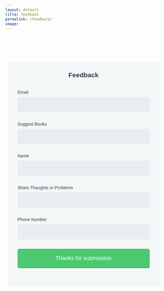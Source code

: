 ```yaml
---
layout: default
title: feedback
permalink: /Feedback/
image:
---
```

<head>
<meta name="viewport" content="width=device-width, initial-scale=1">

<script src="https://ajax.googleapis.com/ajax/libs/jquery/3.3.1/jquery.min.js"></script>

                                                                                           
</head>
<body>
<section>
<div class="row">
    <div class="col-md-12">
      	<form id="form" target="_self" onsubmit="return postToGoogle();" action="https://docs.google.com/forms/u/0/d/e/1FAIpQLSd8wzAC4N0LxHa-iHCuOWoKkHG0GRD2_Y-QNDWrDEKnxTqO8A/formResponse" autocomplete="on"> 
        <h1> Feedback </h1>
        <fieldset>
           <label for="Email">Email</label>
          <input id="Email" name="entry.1133347544" type="text" >
          <label for="name">Suggest Books</label>
          <input id="name" name="entry.573687899" type="text" >
          <!-- <label for="suggestion">Suggest Books</label>
          <input id="suggestion" name=" entry.1052880661" type="text" > -->
          <label for="Technical Issues">Name</label>
          <input id="TechIssue" name="entry.488418468" type="text">
          <label for="thought">Share Thoughts or Problems</label>
          <input id="Thought" name="entry.1948037240" type="text">
          <label for="Phone">Phone Number</label>
          <input id="phone" name="entry.907349080" type="tel">
          <button id="send" type="submit" class="common_btn">Thanks for submission</button>
          <h3 id="success-msg" style="text-align: center !important; margin-top:190px !important; display:none; color:#fff"> Thanks for Sharing</h3>
      </fieldset>  
       </form>
        </div>
      </div>
	</section>


<h3 id="success-msg" style="text-align: center !important; margin-top:190px !important; display:none; color:#fff"> Your Order has been Updated</h3>


<script>
function postToGoogle() {

				
                var field1 = $("#Email").val();
                var field2 = $("#name").val();
                var field3 = $("#suggestion").val();
                var field4 = $("#TechIssue").val();
                var field5 = $("#Thought").val();
                var field6  = $("#phone").val();
 				
				if(field1 == ""){
					alert('Please Fill Your Name');
					document.getElementById("nameField").focus();
					return false;
				}
				if(field2 == ""){
					alert('Please Fill Your Email');
					document.getElementById("emailField").focus();
					return false;
				}
				if(field3 == "" || field3.length > 10 || field3.length < 10){
					alert('Please Fill Your Mobile Number');
					document.getElementById("mobField").focus();
					return false;
				}


				
	
                $.ajax({
                      url: "https://docs.google.com/forms/d/e/1FAIpQLSd8wzAC4N0LxHa-iHCuOWoKkHG0GRD2_Y-QNDWrDEKnxTqO8A/formResponse?",
					             data: {"entry.1133347544 ": field1, "entry.573687899": field2, "entry.1052880661": field3, "entry.488418468": field4,"entry.1948037240":field5,"entry.907349080":field6,},
                      type: "POST",
                      dataType: "xml",);
                    success: function(d)
					{
					},
					error: function(x, y, z)
						{

							$('#success-msg').show();
							$('#form').hide();
							
						}
                });
				return false;
            }
</script>
<style>
}
*, *:before, *:after {
  -moz-box-sizing: border-box;
  -webkit-box-sizing: border-box;
  box-sizing: border-box;
}
body {
  font-family: 'Nunito', sans-serif;
  color: #384047;
}
#form {
  max-width: 450px;
  margin: 100px auto;
  padding: 10px 20px;
  background: #f4f7f8;
  border-radius: 8px;
}
h1 {
  margin: 20px 0 30px 0;
  text-align: center;
}
input[type="text"],
input[type="password"],
input[type="date"],
input[type="datetime"],
input[type="email"],
input[type="number"],
input[type="search"],
input[type="tel"],
input[type="time"],
input[type="url"],
textarea,
select {
  background: rgba(255,255,255,0.1);
  border: none;
  font-size: 16px;
  height: auto;
  margin: 0;
  outline: 0;
  padding: 15px;
  width: 100%;
  background-color: #e8eeef;
  color: #8a97a0;
  box-shadow: 0 1px 0 rgba(0,0,0,0.03) inset;
  margin-bottom: 30px;
}

input[type="radio"],
input[type="checkbox"] {
  margin: 0 4px 8px 0;
}
select {
  padding: 6px;
  height: 32px;
  border-radius: 2px;
}
button {
  padding: 19px 39px 18px 39px;
  color: #FFF;
  background-color: #4bc970;
  font-size: 18px;
  text-align: center;
  font-style: normal;
  border-radius: 5px;
  width: 100%;
  border: 1px solid #3ac162;
  border-width: 1px 1px 3px;
  box-shadow: 0 -1px 0 rgba(255,255,255,0.1) inset;
  margin-bottom: 10px;
}
fieldset {
  margin-bottom: 30px;
  border: none;
}
legend {
  font-size: 1.4em;
  margin-bottom: 10px;
}
label {
  display: block;
  margin-bottom: 8px;
}
label.light {
  font-weight: 300;
  display: inline;
}
.number {
  background-color: #5fcf80;
  color: #fff;
  height: 30px;
  width: 30px;
  display: inline-block;
  font-size: 0.8em;
  margin-right: 4px;
  line-height: 30px;
  text-align: center;
  text-shadow: 0 1px 0 rgba(255,255,255,0.2);
  border-radius: 100%;
}
@media only screen and (max-width: 600px) {
  #form{
    max-width:320px;
  }
}

.content{
    background-image: url('https://i.postimg.cc/RhLYkMNB/lilies-of-the-valley-2454762.jpg');
    -webkit-background-size: cover;
  -moz-background-size: cover;
  -o-background-size: cover;
  background-size: cover;
  }


</style>
</body>


